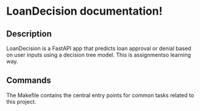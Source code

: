 # LoanDecision documentation!

## Description

LoanDecision is a FastAPI app that predicts loan approval or denial based on user inputs using a decision tree model. This is assignmentso learning way.

## Commands

The Makefile contains the central entry points for common tasks related to this project.


